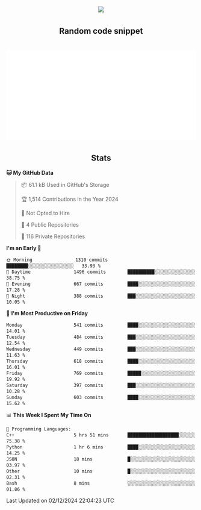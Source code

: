 <h1 align="center"><img src="https://readme-typing-svg.demolab.com?font=JetBrains+Mono&duration=3000&pause=1500&color=FE8019&center=true&multiline=true&repeat=false&random=false&width=600&height=60&lines=Welcome+to+my+page!;I'm+currently+learning+C%2C+Rust+and+C%2B%2B"></h1>

<h2 align="center">Random code snippet</h2>

<h1 align="center"><img src="assets/code_snippet.svg"></h1>

<h2 align="center">Stats</h2>

<!--START_SECTION:waka-->
**🐱 My GitHub Data** 

> 📦 61.1 kB Used in GitHub's Storage 
 > 
> 🏆 1,514 Contributions in the Year 2024
 > 
> 🚫 Not Opted to Hire
 > 
> 📜 4 Public Repositories 
 > 
> 🔑 116 Private Repositories 
 > 
**I'm an Early 🐤** 

```text
🌞 Morning                1310 commits        ████████░░░░░░░░░░░░░░░░░   33.93 % 
🌆 Daytime                1496 commits        ██████████░░░░░░░░░░░░░░░   38.75 % 
🌃 Evening                667 commits         ████░░░░░░░░░░░░░░░░░░░░░   17.28 % 
🌙 Night                  388 commits         ███░░░░░░░░░░░░░░░░░░░░░░   10.05 % 
```
📅 **I'm Most Productive on Friday** 

```text
Monday                   541 commits         ████░░░░░░░░░░░░░░░░░░░░░   14.01 % 
Tuesday                  484 commits         ███░░░░░░░░░░░░░░░░░░░░░░   12.54 % 
Wednesday                449 commits         ███░░░░░░░░░░░░░░░░░░░░░░   11.63 % 
Thursday                 618 commits         ████░░░░░░░░░░░░░░░░░░░░░   16.01 % 
Friday                   769 commits         █████░░░░░░░░░░░░░░░░░░░░   19.92 % 
Saturday                 397 commits         ███░░░░░░░░░░░░░░░░░░░░░░   10.28 % 
Sunday                   603 commits         ████░░░░░░░░░░░░░░░░░░░░░   15.62 % 
```


📊 **This Week I Spent My Time On** 

```text
💬 Programming Languages: 
C++                      5 hrs 51 mins       ███████████████████░░░░░░   75.38 % 
Python                   1 hr 6 mins         ████░░░░░░░░░░░░░░░░░░░░░   14.25 % 
JSON                     18 mins             █░░░░░░░░░░░░░░░░░░░░░░░░   03.97 % 
Other                    10 mins             █░░░░░░░░░░░░░░░░░░░░░░░░   02.31 % 
Bash                     8 mins              ░░░░░░░░░░░░░░░░░░░░░░░░░   01.86 % 
```


 Last Updated on 02/12/2024 22:04:23 UTC
<!--END_SECTION:waka-->
